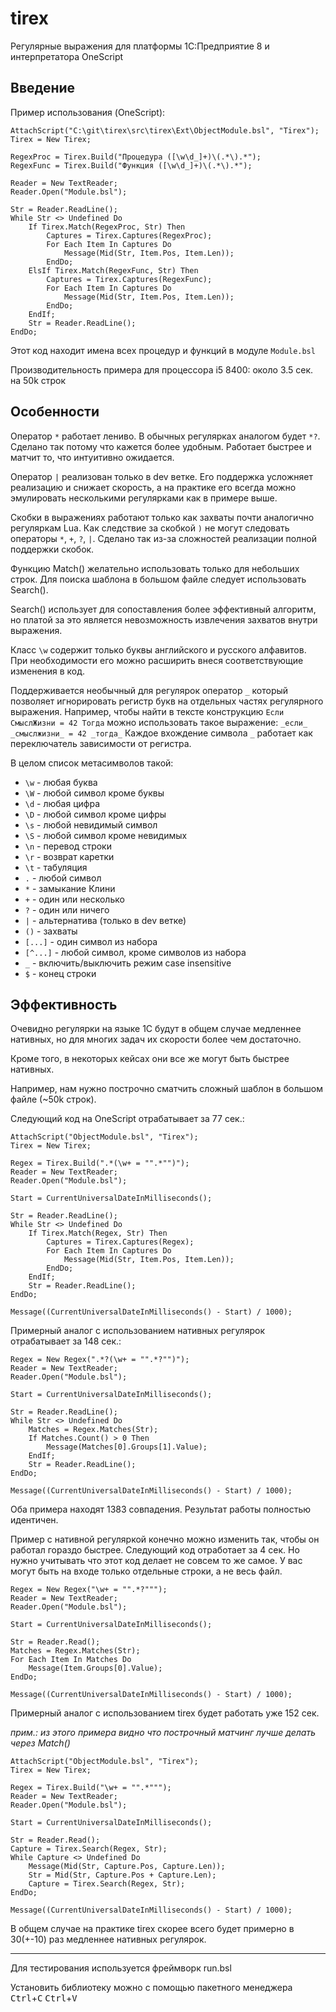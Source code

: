 # tirex

Регулярные выражения для платформы 1С:Предприятие 8 и интерпретатора OneScript

## Введение

Пример использования (OneScript):
```bsl
AttachScript("C:\git\tirex\src\tirex\Ext\ObjectModule.bsl", "Tirex");
Tirex = New Tirex;

RegexProc = Tirex.Build("Процедура ([\w\d_]+)\(.*\).*");
RegexFunc = Tirex.Build("Функция ([\w\d_]+)\(.*\).*");

Reader = New TextReader;
Reader.Open("Module.bsl");

Str = Reader.ReadLine();
While Str <> Undefined Do
	If Tirex.Match(RegexProc, Str) Then
		Captures = Tirex.Captures(RegexProc);
		For Each Item In Captures Do
			Message(Mid(Str, Item.Pos, Item.Len));
		EndDo;
	ElsIf Tirex.Match(RegexFunc, Str) Then
		Captures = Tirex.Captures(RegexFunc);
		For Each Item In Captures Do
			Message(Mid(Str, Item.Pos, Item.Len));
		EndDo;
	EndIf;
	Str = Reader.ReadLine();
EndDo;
```

Этот код находит имена всех процедур и функций в модуле `Module.bsl`

Производительность примера для процессора i5 8400: около 3.5 сек. на 50k строк

## Особенности

Оператор `*` работает лениво. В обычных регулярках аналогом будет `*?`.
Сделано так потому что кажется более удобным. Работает быстрее и матчит то, что интуитивно ожидается.

Оператор `|` реализован только в dev ветке. Его поддержка усложняет реализацию и снижает скорость,
а на практике его всегда можно эмулировать несколькими регулярками как в примере выше.

Скобки в выражениях работают только как захваты почти аналогично регуляркам Lua.
Как следствие за скобкой `)` не могут следовать операторы `*`, `+`, `?`, `|`.
Сделано так из-за сложностей реализации полной поддержки скобок.

Функцию Match() желательно использовать только для небольших строк.
Для поиска шаблона в большом файле следует использовать Search().

Search() использует для сопоставления более эффективный алгоритм, но платой за это является невозможность извлечения захватов внутри выражения.

Класс `\w` содержит только буквы английского и русского алфавитов. При необходимости его можно расширить внеся соответствующие изменения в код.

Поддерживается необычный для регулярок оператор `_` который позволяет игнорировать регистр букв на отдельных частях регулярного выражения. Например, чтобы найти в тексте конструкцию `Если СмыслЖизни = 42 Тогда` можно использовать такое выражение:
`_если_ _смыслжизни_ = 42 _тогда_`
Каждое вхождение символа `_` работает как переключатель зависимости от регистра.

В целом список метасимволов такой:
* `\w` - любая буква
* `\W` - любой символ кроме буквы
* `\d` - любая цифра
* `\D` - любой символ кроме цифры
* `\s` - любой невидимый символ
* `\S` - любой символ кроме невидимых
* `\n` - перевод строки
* `\r` - возврат каретки
* `\t` - табуляция
* `.`  - любой символ
* `*`  - замыкание Клини
* `+`  - один или несколько
* `?`  - один или ничего
* `|`  - альтернатива (только в dev ветке)
* `()` - захваты
* `[...]` - один символ из набора
* `[^...]` - любой символ, кроме символов из набора
* `_`  - включить/выключить режим case insensitive
* `$` - конец строки

## Эффективность

Очевидно регулярки на языке 1С будут в общем случае медленнее нативных,
но для многих задач их скорости более чем достаточно.

Кроме того, в некоторых кейсах они все же могут быть быстрее нативных.

Например, нам нужно построчно сматчить сложный шаблон в большом файле (~50k строк).

Следующий код на OneScript отрабатывает за 77 сек.:
```bsl
AttachScript("ObjectModule.bsl", "Tirex");
Tirex = New Tirex;

Regex = Tirex.Build(".*(\w+ = "".*"")");
Reader = New TextReader;
Reader.Open("Module.bsl");

Start = CurrentUniversalDateInMilliseconds();

Str = Reader.ReadLine();
While Str <> Undefined Do
	If Tirex.Match(Regex, Str) Then
		Captures = Tirex.Captures(Regex);
		For Each Item In Captures Do
			Message(Mid(Str, Item.Pos, Item.Len));
		EndDo;
	EndIf;
	Str = Reader.ReadLine();
EndDo;

Message((CurrentUniversalDateInMilliseconds() - Start) / 1000);
```

Примерный аналог с использованием нативных регулярок отрабатывает за 148 сек.:
```bsl
Regex = New Regex(".*?(\w+ = "".*?"")");
Reader = New TextReader;
Reader.Open("Module.bsl");

Start = CurrentUniversalDateInMilliseconds();

Str = Reader.ReadLine();
While Str <> Undefined Do
	Matches = Regex.Matches(Str);
	If Matches.Count() > 0 Then
		Message(Matches[0].Groups[1].Value);
	EndIf;
	Str = Reader.ReadLine();
EndDo;

Message((CurrentUniversalDateInMilliseconds() - Start) / 1000);
```
Оба примера находят 1383 совпадения. Результат работы полностью идентичен.

Пример с нативной регуляркой конечно можно изменить так, чтобы он работал гораздо быстрее.
Следующий код отработает за 4 сек. Но нужно учитывать что этот код делает не совсем то же самое.
У вас могут быть на входе только отдельные строки, а не весь файл.
```bsl
Regex = New Regex("\w+ = "".*?""");
Reader = New TextReader;
Reader.Open("Module.bsl");

Start = CurrentUniversalDateInMilliseconds();

Str = Reader.Read();
Matches = Regex.Matches(Str);
For Each Item In Matches Do
	Message(Item.Groups[0].Value);
EndDo;

Message((CurrentUniversalDateInMilliseconds() - Start) / 1000);
```

Примерный аналог с использованием tirex будет работать уже 152 сек.

*прим.: из этого примера видно что построчный матчинг лучше делать через Match()*
```bsl
AttachScript("ObjectModule.bsl", "Tirex");
Tirex = New Tirex;

Regex = Tirex.Build("\w+ = "".*""");
Reader = New TextReader;
Reader.Open("Module.bsl");

Start = CurrentUniversalDateInMilliseconds();

Str = Reader.Read();
Capture = Tirex.Search(Regex, Str);
While Capture <> Undefined Do
	Message(Mid(Str, Capture.Pos, Capture.Len));
	Str = Mid(Str, Capture.Pos + Capture.Len);
	Capture = Tirex.Search(Regex, Str);
EndDo;

Message((CurrentUniversalDateInMilliseconds() - Start) / 1000);
```

В общем случае на практике tirex скорее всего будет примерно в 30(+-10) раз медленнее нативных регулярок. 

---
Для тестирования используется фреймворк run.bsl

Установить библиотеку можно с помощью пакетного менеджера <kbd>Ctrl</kbd>+<kbd>C</kbd> <kbd>Ctrl</kbd>+<kbd>V</kbd>
